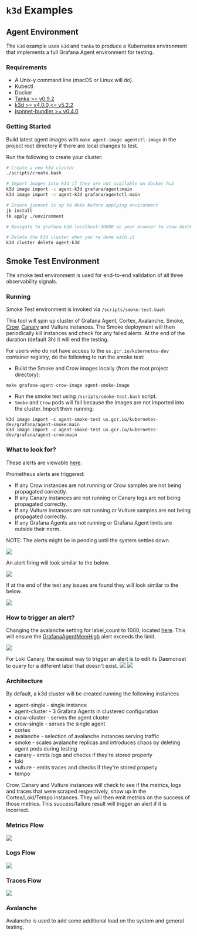 # `k3d` Examples

## Agent Environment

The `k3d` example uses `k3d` and `tanka` to produce a Kubernetes environment
that implements a full Grafana Agent environment for testing.

### Requirements

- A Unix-y command line (macOS or Linux will do).
- Kubectl
- Docker
- [Tanka >= v0.9.2](https://github.com/grafana/tanka)
- [k3d >= v4.0.0,<= v5.2.2](https://github.com/k3d-io/k3d)
- [jsonnet-bundler >= v0.4.0](https://github.com/jsonnet-bundler/jsonnet-bundler)

### Getting Started

Build latest agent images with `make agent-image agentctl-image` in the project root directory if there are local changes to test.

Run the following to create your cluster:

```bash
# Create a new k3d cluster
./scripts/create.bash

# Import images into k3d if they are not available on docker hub
k3d image import -c agent-k3d grafana/agent:main
k3d image import -c agent-k3d grafana/agentctl:main

# Ensure jsonnet is up to date before applying environment
jb install
tk apply ./environment

# Navigate to grafana.k3d.localhost:30080 in your browser to view dashboards

# Delete the k3d cluster when you're done with it
k3d cluster delete agent-k3d
```

## Smoke Test Environment

The smoke test environment is used for end-to-end validation of all three observability signals.

### Running

Smoke Test environment is invoked via `/scripts/smoke-test.bash`

This tool will spin up cluster of Grafana Agent, Cortex, Avalanche, Smoke, [Crow](../../tools/crow/README.md), [Canary](https://grafana.com/docs/loki/latest/operations/loki-canary/) and Vulture instances. The Smoke deployment will then periodically kill instances and check for any failed alerts. At the end of the duration (default 3h) it will end the testing.

For users who do not have access to the `us.gcr.io/kubernetes-dev` container registry, do the following to run the smoke test:

* Build the Smoke and Crow images locally (from the root project directory):
```
make grafana-agent-crow-image agent-smoke-image
```
* Run the smoke test using `/scripts/smoke-test.bash` script.
* `Smoke` and `Crow` pods will fail because the images are not imported into the cluster. Import them running:
```
k3d image import -c agent-smoke-test us.gcr.io/kubernetes-dev/grafana/agent-smoke:main
k3d image import -c agent-smoke-test us.gcr.io/kubernetes-dev/grafana/agent-crow:main
```

### What to look for?

These alerts are viewable [here](http://prometheus.k3d.localhost:50080/alerts).

Prometheus alerts are triggered:
- If any Crow instances are not running or Crow samples are not being propagated correctly.
- If any Canary instances are not running or Canary logs are not being propagated correctly.
- If any Vulture instances are not running or Vulture samples are not being propagated correctly.
- If any Grafana Agents are not running or Grafana Agent limits are outside their norm.

NOTE: The alerts might be in pending until the system settles down.

![](./assets/pending_alert.png)

An alert firing will look similar to the below.

![](./assets/alert_firing.png)

If at the end of the test any issues are found they will look similar to the below.

![](./assets/console_failure.png)

### How to trigger an alert?

Changing the avalanche setting for label_count to 1000, located [here](../../production/tanka/grafana-agent/smoke/avalanche/main.libsonnet). This will ensure the [GrafanaAgentMemHigh](http://prometheus.k3d.localhost:50080/graph?g0.expr=ALERTS%7Balertname%3D%22GrafanaAgentMemHigh%22%7D&g0.tab=1&g0.stacked=0&g0.show_exemplars=0.g0.range_input=1h.) alert exceeds the limit.

![](./assets/trigger_change.png)

For Loki Canary, the easiest way to trigger an alert is to edit its Daemonset to query for a different label that doesn't exist.
![](./assets/trigger_logs_alerts.png)
![](./assets/logs_alerts.png)

### Architecture

By default, a k3d cluster will be created running the following instances

- agent-single - single instance
- agent-cluster - 3 Grafana Agents in clustered configuration
- crow-cluster - serves the agent cluster
- crow-single - serves the single agent
- cortex
- avalanche - selection of avalanche instances serving traffic
- smoke - scales avalanche replicas and introduces chaos by deleting agent pods during testing
- canary - emits logs and checks if they're stored properly
- loki
- vulture - emits traces and checks if they're stored properly
- tempo

Crow, Canary and Vulture instances will check to see if the metrics, logs and traces that were scraped respectively, show up in the Cortex/Loki/Tempo instances. They will then emit metrics on the success of those metrics. This success/failure result will trigger an alert if it is incorrect.

### Metrics Flow

![](./assets/metrics_flow.png)

### Logs Flow

![](./assets/logs_flow.png)

### Traces Flow

![](./assets/traces_flow.png)

### Avalanche

Avalanche is used to add some additional load on the system and general testing.
